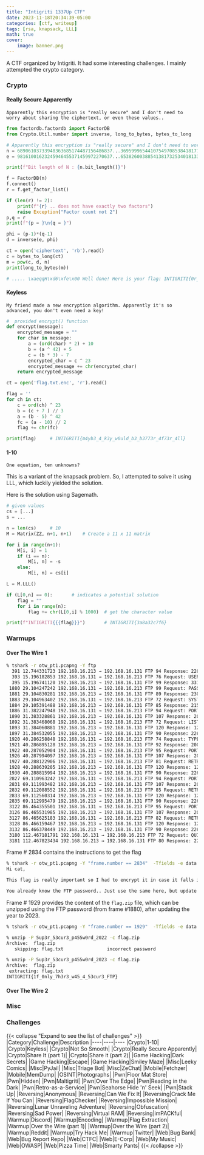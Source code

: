 ```yaml
---
title: "Intigriti 1337Up CTF"
date: 2023-11-18T20:34:39-05:00
categories: [ctf, writeup]
tags: [rsa, knapsack, LLL]
math: true
cover:
    image: banner.png
---
```

A CTF organized by Intigriti. It had some interesting challenges. I mainly attempted the crypto category. 
<!--more-->
### Crypto

#### Really Secure Apparently
`Apparently this encryption is "really secure" and I don't need to worry about sharing the ciphertext, or even these values..`

```python
from factordb.factordb import FactorDB
from Crypto.Util.number import inverse, long_to_bytes, bytes_to_long

# Apparently this encryption is "really secure" and I don't need to worry about sharing the ciphertext, or even these values..
n = 68906103733948363685174487156486837...369599965441075497085384181772038720949 
e = 98161001623245946455371459972270637...65382600388541381732534018133370862587

print(f"Bit length of N : {n.bit_length()}")

f = FactorDB(n)
f.connect()
r = f.get_factor_list()

if (len(r) != 2):
    print(f"{r} .. does not have exactly two factors")
    raise Exception("Factor count not 2")
p,q = r
print(f"{p = }\n{q = }")

phi = (p-1)*(q-1)
d = inverse(e, phi)

ct = open('ciphertext', 'rb').read()
c = bytes_to_long(ct)
m = pow(c, d, n)
print(long_to_bytes(m))     

# ..... \xaeqqH\xd6\xfe\x00 Well done! Here is your flag: INTIGRITI{0r_n07_50_53cur3_m4yb3}
```
#### Keyless
`My friend made a new encryption algorithm. Apparently it's so advanced, you don't even need a key!`

```python
#  provided encrypt() function
def encrypt(message):
    encrypted_message = ""
    for char in message:
        a = (ord(char) * 2) + 10
        b = (a ^ 42) + 5
        c = (b * 3) - 7
        encrypted_char = c ^ 23
        encrypted_message += chr(encrypted_char)
    return encrypted_message

ct = open('flag.txt.enc', 'r').read()

flag = ''
for ch in ct:
    c = ord(ch) ^ 23
    b = (c + 7 ) // 3
    a = (b - 5) ^ 42
    fc = (a - 10) // 2
    flag += chr(fc)

print(flag)     # INTIGRITI{m4yb3_4_k3y_w0uld_b3_b3773r_4f73r_4ll}
```

#### 1-10
`One equation, ten unknowns?`

This is a variant of the knapsack problem. So, I attempted to solve it using LLL, which luckily yielded the solution. 

Here is the solution using Sagemath. 

```python
# given values
cs = [...]
s = ...

n = len(cs)     # 10
M = Matrix(ZZ, n+1, n+1)    # Create a 11 x 11 matrix

for i in range(n+1):
    M[i, i] = 1
    if (i == n):
        M[i, n] = -s
    else:
        M[i, n] = cs[i]

L = M.LLL()

if (L[0,n] == 0):       # indicates a potential solution
    flag = ""
    for i in range(n):
        flag += chr(L[0,i] % 1000)  # get the character value

print(f"INTIGRITI{{{flag}}}")       # INTIGRITI{3a8a32c7f6}
```

### Warmups

#### Over The Wire 1

```bash
% tshark -r otw_pt1.pcapng -Y ftp
  391 12.744331723 192.168.16.213 → 192.168.16.131 FTP 94 Response: 220 pyftpdlib 1.5.9 ready.
  393 15.196182853 192.168.16.131 → 192.168.16.213 FTP 76 Request: USER cat
  395 15.196741120 192.168.16.213 → 192.168.16.131 FTP 99 Response: 331 Username ok, send password.
 1880 29.104247242 192.168.16.131 → 192.168.16.213 FTP 99 Request: PASS 5up3r_53cur3_p455w0rd_2022
 1881 29.104830281 192.168.16.213 → 192.168.16.131 FTP 89 Response: 230 Login successful.
 1883 29.104963402 192.168.16.131 → 192.168.16.213 FTP 72 Request: SYST
 1884 29.105391488 192.168.16.213 → 192.168.16.131 FTP 85 Response: 215 UNIX Type: L8
 1886 31.382247948 192.168.16.131 → 192.168.16.213 FTP 94 Request: PORT 192,168,16,131,179,47
 1890 31.383328861 192.168.16.213 → 192.168.16.131 FTP 107 Response: 200 Active data connection established.
 1892 31.383468068 192.168.16.131 → 192.168.16.213 FTP 72 Request: LIST
 1893 31.384060881 192.168.16.213 → 192.168.16.131 FTP 120 Response: 125 Data connection already open. Transfer starting.
 1897 31.384532055 192.168.16.213 → 192.168.16.131 FTP 90 Response: 226 Transfer complete.
 1920 40.286258848 192.168.16.131 → 192.168.16.213 FTP 74 Request: TYPE I
 1921 40.286895128 192.168.16.213 → 192.168.16.131 FTP 92 Response: 200 Type set to: Binary.
 1922 40.287052904 192.168.16.131 → 192.168.16.213 FTP 95 Request: PORT 192,168,16,131,203,181
 1926 40.287994097 192.168.16.213 → 192.168.16.131 FTP 107 Response: 200 Active data connection established.
 1927 40.288122906 192.168.16.131 → 192.168.16.213 FTP 81 Request: RETR flag.zip
 1928 40.288639205 192.168.16.213 → 192.168.16.131 FTP 120 Response: 125 Data connection already open. Transfer starting.
 1930 40.288815994 192.168.16.213 → 192.168.16.131 FTP 90 Response: 226 Transfer complete.
 2827 69.110963242 192.168.16.131 → 192.168.16.213 FTP 94 Request: PORT 192,168,16,131,132,11
 2831 69.111993482 192.168.16.213 → 192.168.16.131 FTP 107 Response: 200 Active data connection established.
 2832 69.112088552 192.168.16.131 → 192.168.16.213 FTP 85 Request: RETR reminder.txt
 2833 69.112560314 192.168.16.213 → 192.168.16.131 FTP 120 Response: 125 Data connection already open. Transfer starting.
 2835 69.112995479 192.168.16.213 → 192.168.16.131 FTP 90 Response: 226 Transfer complete.
 3122 86.464355501 192.168.16.131 → 192.168.16.213 FTP 95 Request: PORT 192,168,16,131,162,139
 3126 86.465531985 192.168.16.213 → 192.168.16.131 FTP 107 Response: 200 Active data connection established.
 3127 86.465625183 192.168.16.131 → 192.168.16.213 FTP 82 Request: RETR README.md
 3128 86.466159467 192.168.16.213 → 192.168.16.131 FTP 120 Response: 125 Data connection already open. Transfer starting.
 3132 86.466378449 192.168.16.213 → 192.168.16.131 FTP 90 Response: 226 Transfer complete.
 3180 112.467181791 192.168.16.131 → 192.168.16.213 FTP 72 Request: QUIT
 3181 112.467823434 192.168.16.213 → 192.168.16.131 FTP 80 Response: 221 Goodbye.
```

Frame # 2834 contains the instructions to get the flag
```bash
% tshark -r otw_pt1.pcapng -Y "frame.number == 2834"  -Tfields -e data | xxd -p -r    
Hi cat,

This flag is really important so I had to encrypt it in case it falls into the wrong hands.

You already know the FTP password.. Just use the same here, but update it accordingly ;)
```
Frame # 1929 provides the content of the `flag.zip` file, which can be unzipped using the FTP password (from frame #1880), after updating the year to 2023.

```bash
% tshark -r otw_pt1.pcapng -Y "frame.number == 1929"  -Tfields -e data | xxd -p -r > flag.txt

% unzip -P 5up3r_53cur3_p455w0rd_2022 -c flag.zip
Archive:  flag.zip
   skipping: flag.txt                incorrect password

% unzip -P 5up3r_53cur3_p455w0rd_2023 -c flag.zip
Archive:  flag.zip
 extracting: flag.txt                
INTIGRITI{1f_0nly_7h3r3_w45_4_53cur3_FTP}
```
#### Over The Wire 2

### Misc


### Challenges
{{< collapse "Expand to see the list of challenges" >}}
|Category|Challenge|Description
|----|----|----
|Crypto|1-10|
|Crypto|Keyless|
|Crypto|Not So Smooth|
|Crypto|Really Secure Apparently|
|Crypto|Share It (part 1)|
|Crypto|Share it (part 2)|
|Game Hacking|Dark Secrets|
|Game Hacking|Escape|
|Game Hacking|Smiley Maze|
|Misc|Leeky Comics|
|Misc|PyJail|
|Misc|Triage Bot|
|Misc|ZeChat|
|Mobile|Fetchzer|
|Mobile|MemDump|
|OSINT|Photographs|
|Pwn|Floor Mat Store|
|Pwn|Hidden|
|Pwn|Maltigriti|
|Pwn|Over The Edge|
|Pwn|Reading in the Dark|
|Pwn|Retro-as-a-Service|
|Pwn|Seahorse Hide 'n' Seek|
|Pwn|Stack Up|
|Reversing|Anonymous|
|Reversing|Can We Fix It|
|Reversing|Crack Me If You Can|
|Reversing|FlagChecker|
|Reversing|Impossible Mission|
|Reversing|Lunar Unraveling Adventure|
|Reversing|Obfuscation|
|Reversing|Sad Power|
|Reversing|Virtual RAM|
|Reversing|imPACKful|
|Warmup|Discord|
|Warmup|Encoding|
|Warmup|Flag Extraction|
|Warmup|Over the Wire (part 1)|
|Warmup|Over the Wire (part 2)|
|Warmup|Reddit|
|Warmup|Try Hack Me|
|Warmup|Twitter|
|Web|Bug Bank|
|Web|Bug Report Repo|
|Web|CTFC|
|Web|E-Corp|
|Web|My Music|
|Web|OWASP|
|Web|Pizza Time|
|Web|Smarty Pants|
{{< /collapse >}}